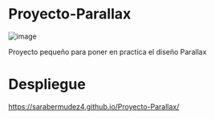 # Proyecto-Parallax
![image](https://user-images.githubusercontent.com/71676082/202822614-97c25999-dc61-452d-bccb-65376a77210d.png)

Proyecto pequeño para poner en practica el diseño Parallax

# Despliegue
https://sarabermudez4.github.io/Proyecto-Parallax/
